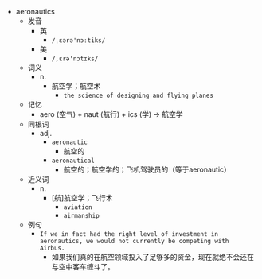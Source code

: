 - aeronautics
  - 发音
    - 英
      - `/ˌɛərə'nɔːtiks/`
    - 美
      - `/,ɛrə'nɔtɪks/`
  - 词义
    - n.
      - 航空学；航空术
        - `the science of designing and flying planes`
  - 记忆
    - aero (空气) + naut (航行) + ics (学) → 航空学
  - 同根词
    - adj.
      - `aeronautic`
        - 航空的
      - `aeronautical`
        - 航空的；航空学的；飞机驾驶员的（等于aeronautic）
  - 近义词
    - n.
      - [航]航空学；飞行术
        - `aviation`
        - `airmanship`
  - 例句
    - `If we in fact had the right level of investment in aeronautics, we would not currently be competing with Airbus.`
      - 如果我们真的在航空领域投入了足够多的资金，现在就绝不会还在与空中客车缠斗了。

